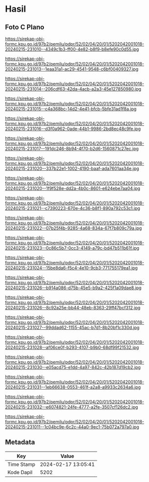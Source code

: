 # Hasil

## Foto C Plano

https://sirekap-obj-formc.kpu.go.id/97b2/pemilu/pdpr/52/02/04/20/01/5202042001018-20240215-231010--4349c1b3-ff00-4e82-b8f9-b8efe90c0d55.jpg

https://sirekap-obj-formc.kpu.go.id/97b2/pemilu/pdpr/52/02/04/20/01/5202042001018-20240215-231013--1eaa31a1-ac29-4541-9548-c6bf00409327.jpg

https://sirekap-obj-formc.kpu.go.id/97b2/pemilu/pdpr/52/02/04/20/01/5202042001018-20240215-231014--206cdf63-42da-4acb-a2a3-45e127850980.jpg

https://sirekap-obj-formc.kpu.go.id/97b2/pemilu/pdpr/52/02/04/20/01/5202042001018-20240215-231015--c4a368bc-14d2-4e41-bfcb-5bfe31ad1f8a.jpg

https://sirekap-obj-formc.kpu.go.id/97b2/pemilu/pdpr/52/02/04/20/01/5202042001018-20240215-231016--d3f0a962-0ade-44b1-9986-2bd8ec48c9fe.jpg

https://sirekap-obj-formc.kpu.go.id/97b2/pemilu/pdpr/52/02/04/20/01/5202042001018-20240215-231017--191dc246-8b94-4f70-b2d6-1560871c27ec.jpg

https://sirekap-obj-formc.kpu.go.id/97b2/pemilu/pdpr/52/02/04/20/01/5202042001018-20240215-231020--337b22e1-1002-4190-baaf-ada7601aa34e.jpg

https://sirekap-obj-formc.kpu.go.id/97b2/pemilu/pdpr/52/02/04/20/01/5202042001018-20240215-231020--1f9f528e-dd2a-4b0c-8601-e624ebe7aa04.jpg

https://sirekap-obj-formc.kpu.go.id/97b2/pemilu/pdpr/52/02/04/20/01/5202042001018-20240215-231021--c7390223-670e-4c36-b8f1-890a792c53c1.jpg

https://sirekap-obj-formc.kpu.go.id/97b2/pemilu/pdpr/52/02/04/20/01/5202042001018-20240215-231022--07b25f4b-9285-4a68-834a-67f7b809c79a.jpg

https://sirekap-obj-formc.kpu.go.id/97b2/pemilu/pdpr/52/02/04/20/01/5202042001018-20240215-231023--0c86c5b7-0cc3-4149-a79c-bd47b511b61f.jpg

https://sirekap-obj-formc.kpu.go.id/97b2/pemilu/pdpr/52/02/04/20/01/5202042001018-20240215-231024--15be8da6-f5c4-4e10-9cb3-771755179ea1.jpg

https://sirekap-obj-formc.kpu.go.id/97b2/pemilu/pdpr/52/02/04/20/01/5202042001018-20240215-231026--b914a086-d75b-45e5-b9a2-425f1a09dae8.jpg

https://sirekap-obj-formc.kpu.go.id/97b2/pemilu/pdpr/52/02/04/20/01/5202042001018-20240215-231026--8c92a25e-bb44-48eb-8363-29ff47bcf312.jpg

https://sirekap-obj-formc.kpu.go.id/97b2/pemilu/pdpr/52/02/04/20/01/5202042001018-20240215-231027--99ddad62-1155-45ac-b7d1-8b20bf1c330d.jpg

https://sirekap-obj-formc.kpu.go.id/97b2/pemilu/pdpr/52/02/04/20/01/5202042001018-20240215-231028--af06ce0f-b293-4107-b9b0-68df99f21532.jpg

https://sirekap-obj-formc.kpu.go.id/97b2/pemilu/pdpr/52/02/04/20/01/5202042001018-20240215-231030--e05acd75-e1dd-4a97-842c-42b187d19cb2.jpg

https://sirekap-obj-formc.kpu.go.id/97b2/pemilu/pdpr/52/02/04/20/01/5202042001018-20240215-231031--1eb66638-0553-461f-a2a8-a9933c2634a6.jpg

https://sirekap-obj-formc.kpu.go.id/97b2/pemilu/pdpr/52/02/04/20/01/5202042001018-20240215-231032--e6074821-24fe-4777-a2fe-3507cf126dc2.jpg

https://sirekap-obj-formc.kpu.go.id/97b2/pemilu/pdpr/52/02/04/20/01/5202042001018-20240215-231011--1c04bc9e-6c2c-44a0-9ec1-75b072a797a0.jpg


## Metadata

| Key        | Value               |
| ---------- | ------------------- |
| Time Stamp | 2024-02-17 13:05:41 |
| Kode Dapil | 5202                |



